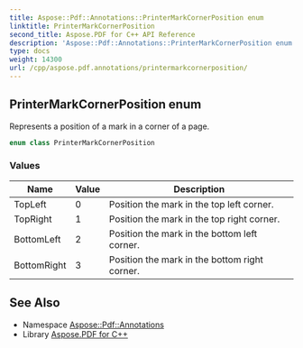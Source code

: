```yaml
---
title: Aspose::Pdf::Annotations::PrinterMarkCornerPosition enum
linktitle: PrinterMarkCornerPosition
second_title: Aspose.PDF for C++ API Reference
description: 'Aspose::Pdf::Annotations::PrinterMarkCornerPosition enum. Represents a position of a mark in a corner of a page in C++.'
type: docs
weight: 14300
url: /cpp/aspose.pdf.annotations/printermarkcornerposition/
---
```

## PrinterMarkCornerPosition enum


Represents a position of a mark in a corner of a page.

```cpp
enum class PrinterMarkCornerPosition
```

### Values

| Name | Value | Description |
| --- | --- | --- |
| TopLeft | 0 | Position the mark in the top left corner. |
| TopRight | 1 | Position the mark in the top right corner. |
| BottomLeft | 2 | Position the mark in the bottom left corner. |
| BottomRight | 3 | Position the mark in the bottom right corner. |

## See Also

* Namespace [Aspose::Pdf::Annotations](../)
* Library [Aspose.PDF for C++](../../)
